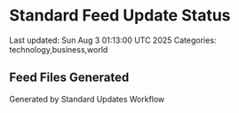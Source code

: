 # Standard Feed Update Status
Last updated: Sun Aug  3 01:13:00 UTC 2025
Categories: technology,business,world

## Feed Files Generated

Generated by Standard Updates Workflow
